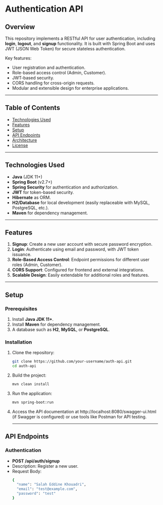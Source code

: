 # Authentication API

## Overview

This repository implements a RESTful API for user authentication, including **login**, **logout**, and **signup** functionality. It is built with Spring Boot and uses JWT (JSON Web Token) for secure stateless authentication. 

Key features:
- User registration and authentication.
- Role-based access control (Admin, Customer).
- JWT-based security.
- CORS handling for cross-origin requests.
- Modular and extensible design for enterprise applications.

---

## Table of Contents
- [Technologies Used](#technologies-used)
- [Features](#features)
- [Setup](#setup)
- [API Endpoints](#api-endpoints)
- [Architecture](#architecture)
- [License](#license)

---

## Technologies Used

- **Java** (JDK 11+)
- **Spring Boot** (v2.7+)
- **Spring Security** for authentication and authorization.
- **JWT** for token-based security.
- **Hibernate** as ORM.
- **H2/Database** for local development (easily replaceable with MySQL, PostgreSQL, etc.).
- **Maven** for dependency management.

---

## Features

1. **Signup**: Create a new user account with secure password encryption.
2. **Login**: Authenticate using email and password, with JWT token issuance.
3. **Role-Based Access Control**: Endpoint permissions for different user roles (Admin, Customer).
4. **CORS Support**: Configured for frontend and external integrations.
5. **Scalable Design**: Easily extendable for additional roles and features.

---

## Setup

### Prerequisites

1. Install **Java JDK 11+**.
2. Install **Maven** for dependency management.
3. A database such as **H2**, **MySQL**, or **PostgreSQL**.

### Installation

1. Clone the repository:
   ```bash
   git clone https://github.com/your-username/auth-api.git
   cd auth-api
2. Build the project:
   ```bash
   mvn clean install
3. Run the application:
   ```bash
   mvn spring-boot:run
4. Access the API documentation at http://localhost:8080/swagger-ui.html (if Swagger is configured) or use tools like Postman for API testing.

   ---

## API Endpoints
### Authentication
- **POST /api/auth/signup**
- Description: Register a new user.
- Request Body:
   ```bash
   {
     "name": "Salah Eddine Khouadri",
     "email": "test@example.com",
     "password": "test"
   }

